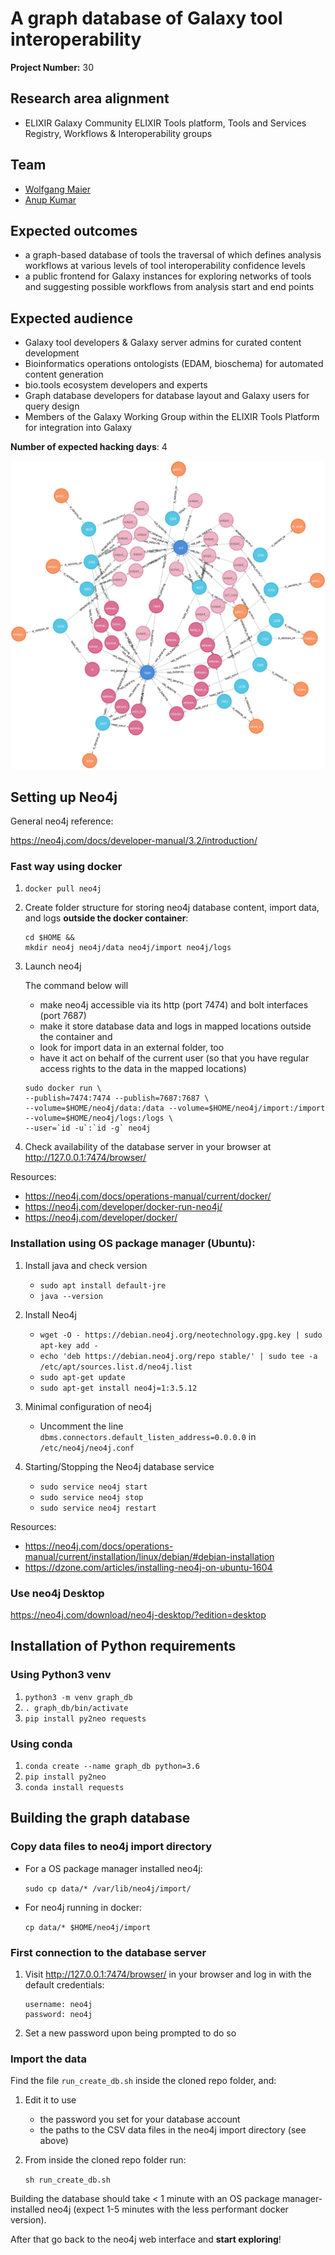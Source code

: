 # A graph database of Galaxy tool interoperability

**Project Number:** 30

## Research area alignment

- ELIXIR Galaxy Community
 ELIXIR Tools platform, Tools and Services Registry, Workflows & Interoperability groups

## Team

- [Wolfgang Maier](https://github.com/wm75)
- [Anup Kumar](https://github.com/anuprulez)

## Expected outcomes

- a graph-based database of tools the traversal of which defines analysis workflows at various levels of tool interoperability confidence levels
- a public frontend for Galaxy instances for exploring networks of tools and suggesting possible workflows from analysis start and end points

## Expected audience

- Galaxy tool developers & Galaxy server admins for curated content development
- Bioinformatics operations ontologists (EDAM, bioschema) for automated content generation
- bio.tools ecosystem developers and experts
- Graph database developers for database layout and Galaxy users for query design
- Members of the Galaxy Working Group within the ELIXIR Tools Platform for integration into Galaxy

**Number of expected hacking days**: 4

![](example_graph.png)

## Setting up Neo4j

General neo4j reference:

https://neo4j.com/docs/developer-manual/3.2/introduction/

### Fast way using docker

1. `docker pull neo4j`

2. Create folder structure for storing neo4j database content, import data, and logs **outside the docker container**:
   ```
   cd $HOME &&
   mkdir neo4j neo4j/data neo4j/import neo4j/logs
   ```

3. Launch neo4j

   The command below will
   - make neo4j accessible via its http (port 7474) and bolt interfaces (port 7687)
   - make it store database data and logs in mapped locations outside the container and
   - look for import data in an external folder, too
   - have it act on behalf of the current user (so that you have regular access rights to the data in the mapped locations)
   
   ```
   sudo docker run \
   --publish=7474:7474 --publish=7687:7687 \
   --volume=$HOME/neo4j/data:/data --volume=$HOME/neo4j/import:/import --volume=$HOME/neo4j/logs:/logs \
   --user=`id -u`:`id -g` neo4j
   ```

4. Check availability of the database server in your browser at
   http://127.0.0.1:7474/browser/
   
Resources:
- https://neo4j.com/docs/operations-manual/current/docker/
- https://neo4j.com/developer/docker-run-neo4j/
- https://neo4j.com/developer/docker/

### Installation using OS package manager (Ubuntu):

1. Install java and check version
   - `sudo apt install default-jre`
   - `java --version`

2. Install Neo4j
   - `wget -O - https://debian.neo4j.org/neotechnology.gpg.key | sudo apt-key add -`
   - `echo 'deb https://debian.neo4j.org/repo stable/' | sudo tee -a /etc/apt/sources.list.d/neo4j.list`
   - `sudo apt-get update`
   - `sudo apt-get install neo4j=1:3.5.12`

3. Minimal configuration of neo4j
   - Uncomment the line `dbms.connectors.default_listen_address=0.0.0.0` in `/etc/neo4j/neo4j.conf`

4. Starting/Stopping the Neo4j database service
   - `sudo service neo4j start`
   - `sudo service neo4j stop`
   - `sudo service neo4j restart`

Resources:
- https://neo4j.com/docs/operations-manual/current/installation/linux/debian/#debian-installation
- https://dzone.com/articles/installing-neo4j-on-ubuntu-1604

### Use neo4j Desktop

https://neo4j.com/download/neo4j-desktop/?edition=desktop


## Installation of Python requirements

### Using Python3 venv
1. `python3 -m venv graph_db`
2. `. graph_db/bin/activate`
3. `pip install py2neo requests`

### Using conda
1. `conda create --name graph_db python=3.6`
2. `pip install py2neo`
3. `conda install requests`

## Building the graph database

### Copy data files to neo4j import directory
- For a OS package manager installed neo4j:
   
  `sudo cp data/* /var/lib/neo4j/import/`
      
- For neo4j running in docker:
   
  `cp data/* $HOME/neo4j/import`

### First connection to the database server
1. Visit http://127.0.0.1:7474/browser/ in your browser and log in with the default credentials:
   ```
   username: neo4j
   password: neo4j
   ```
     
2. Set a new password upon being prompted to do so
   
### Import the data
Find the file `run_create_db.sh` inside the cloned repo folder, and:

1. Edit it to use
   - the password you set for your database account
   - the paths to the CSV data files in the neo4j import directory (see above)
   
2. From inside the cloned repo folder run:
   
   `sh run_create_db.sh`

Building the database should take < 1 minute with an OS package manager-installed neo4j
(expect 1-5 minutes with the less performant docker version).

After that go back to the neo4j web interface and **start exploring**!
